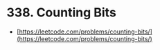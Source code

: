 # 338. Counting Bits

- [https://leetcode.com/problems/counting-bits/](https://leetcode.com/problems/counting-bits/)

